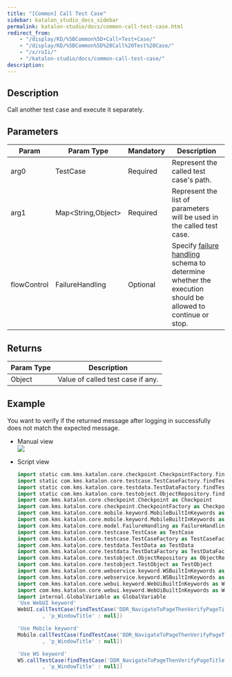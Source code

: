 ```yaml
---
title: "[Common] Call Test Case" 
sidebar: katalon_studio_docs_sidebar
permalink: katalon-studio/docs/common-call-test-case.html 
redirect_from:
    - "/display/KD/%5BCommon%5D+Call+Test+Case/"
    - "/display/KD/%5BCommon%5D%20Call%20Test%20Case/"
    - "/x/roIi/"
    - "/katalon-studio/docs/common-call-test-case/"
description: 
---
```

Description  
-------------

Call another test case and execute it separately.

Parameters  
------------

| Param | Param Type | Mandatory | Description |
| --- | --- | --- | --- |
| arg0 | TestCase | Required | Represent the called test case's path. |
| arg1 | Map<String,Object> | Required | Represent the list of parameters will be used in the called test case. |
| flowControl | FailureHandling | Optional | Specify [failure handling](/x/qAAM) schema to determine whether the execution should be allowed to continue or stop. |

Returns
-------

| Param Type | Description |
| --- | --- |
| Object | Value of called test case if any. |

Example 
--------

You want to verify if the returned message after logging in successfully does not match the expected message.

*   Manual view    
    ![](../../images/katalon-studio/docs/common-call-test-case/image2017-3-3-173A493A2.png)
*   Script view 
    
    ```groovy
    import static com.kms.katalon.core.checkpoint.CheckpointFactory.findCheckpoint
    import static com.kms.katalon.core.testcase.TestCaseFactory.findTestCase
    import static com.kms.katalon.core.testdata.TestDataFactory.findTestData
    import static com.kms.katalon.core.testobject.ObjectRepository.findTestObject
    import com.kms.katalon.core.checkpoint.Checkpoint as Checkpoint
    import com.kms.katalon.core.checkpoint.CheckpointFactory as CheckpointFactory
    import com.kms.katalon.core.mobile.keyword.MobileBuiltInKeywords as MobileBuiltInKeywords
    import com.kms.katalon.core.mobile.keyword.MobileBuiltInKeywords as Mobile
    import com.kms.katalon.core.model.FailureHandling as FailureHandling
    import com.kms.katalon.core.testcase.TestCase as TestCase
    import com.kms.katalon.core.testcase.TestCaseFactory as TestCaseFactory
    import com.kms.katalon.core.testdata.TestData as TestData
    import com.kms.katalon.core.testdata.TestDataFactory as TestDataFactory
    import com.kms.katalon.core.testobject.ObjectRepository as ObjectRepository
    import com.kms.katalon.core.testobject.TestObject as TestObject
    import com.kms.katalon.core.webservice.keyword.WSBuiltInKeywords as WSBuiltInKeywords
    import com.kms.katalon.core.webservice.keyword.WSBuiltInKeywords as WS
    import com.kms.katalon.core.webui.keyword.WebUiBuiltInKeywords as WebUiBuiltInKeywords
    import com.kms.katalon.core.webui.keyword.WebUiBuiltInKeywords as WebUI
    import internal.GlobalVariable as GlobalVariable
    'Use WebUI keyword'
    WebUI.callTestCase(findTestCase('DDR_NavigateToPageThenVerifyPageTitle'), ['p_Protocol' : null, 'p_DomainName' : null, 'p_Path' : null
            , 'p_WindowTitle' : null])
    
    'Use Mobile keyword'
    Mobile.callTestCase(findTestCase('DDR_NavigateToPageThenVerifyPageTitle'), ['p_Protocol' : null, 'p_DomainName' : null, 'p_Path' : null
            , 'p_WindowTitle' : null])
    
    'Use WS keyword'
    WS.callTestCase(findTestCase('DDR_NavigateToPageThenVerifyPageTitle'), ['p_Protocol' : null, 'p_DomainName' : null, 'p_Path' : null
            , 'p_WindowTitle' : null])
    
    
    
    ```